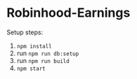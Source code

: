 # Robinhood-Earnings

Setup steps:
1. `npm install`
2. run `npm run db:setup`
3. run `npm run build`
4. `npm start`
